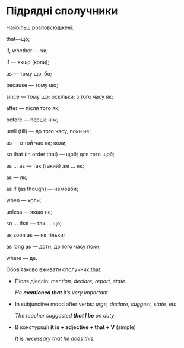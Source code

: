 # Пiдряднi сполучники

<p><span class="p1">Найбільш розповсюджені</span>:</p>

<p>that—що;</p>
<p>if, whether — чи;</p>
<p>if — якщо (коли);</p>
<p>as — тому що, бо;</p>
<p>because — тому що;</p>
<p>since — тому що; оскільки; з того часу як;</p>
<p>after — після того як;</p>
<p>before — перше ніж;</p>
<p>until (till) — до того часу, поки не;</p>
<p>as — в той час як; коли;</p>
<p>so that (in order that) — щоб; для того щоб;</p>
<p>as ... as — так (такий) же ... як;</p>
<p>as — як;</p>
<p>as if (as though) — немовби;</p>
<p>when — коли;</p>
<p>unless — якщо не;</p>
<p>so ... that — так ... що;</p>
<p>as soon as — як тільки;</p>
<p>as long as — доти; до того часу поки;</p>
<p>where — де.</p>

<p><span class="p1">Обов’язково вживати сполучник that:</span></p>

<ul>
<li>Після дієслів: <i>mention, declare, report, state</i>.</li>
<p><i>He <b>mentioned that</b> it’s very important</i>.</p>
<li>In subjunctive mood after verbs: <i>urge, declare, suggest, state, etc</i>.</li>
<p><i>The teacher suggested <b>that I be</b> on duty</i>.</p>
<li>В констуркції <b>it is + adjective + that + V</b> (simple)</li>
<p><i>It is necessary that he does this</i>.</p>
</ul>